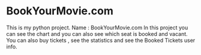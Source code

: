 # BookYourMovie.com
This is my python project. Name : BookYourMovie.com In this project you can see the chart and you can also see which seat is booked and vacant. You can also buy tickets , see the statistics and see the Booked Tickets user info.
